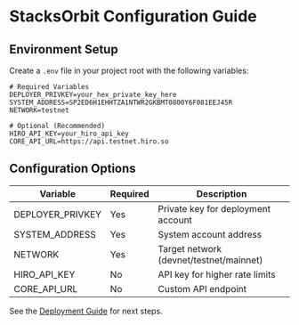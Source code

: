 # StacksOrbit Configuration Guide

## Environment Setup

Create a `.env` file in your project root with the following variables:

```env
# Required Variables
DEPLOYER_PRIVKEY=your_hex_private_key_here
SYSTEM_ADDRESS=SP2ED6H1EHHTZA1NTWR2GKBMT0800Y6F081EEJ45R
NETWORK=testnet

# Optional (Recommended)
HIRO_API_KEY=your_hiro_api_key
CORE_API_URL=https://api.testnet.hiro.so
```

## Configuration Options

| Variable | Required | Description |
|----------|----------|-------------|
| DEPLOYER_PRIVKEY | Yes | Private key for deployment account |
| SYSTEM_ADDRESS | Yes | System account address |
| NETWORK | Yes | Target network (devnet/testnet/mainnet) |
| HIRO_API_KEY | No | API key for higher rate limits |
| CORE_API_URL | No | Custom API endpoint |

See the [Deployment Guide](./deployment.md) for next steps.
